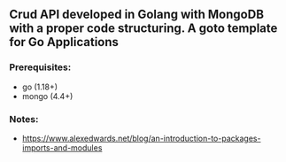 ## Crud API developed in Golang with MongoDB with a proper code structuring. A goto template for Go Applications

### Prerequisites:
- go (1.18+)
- mongo (4.4+)

### Notes:
- https://www.alexedwards.net/blog/an-introduction-to-packages-imports-and-modules
